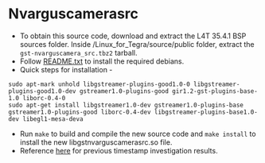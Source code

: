 # Nvarguscamerasrc

- To obtain this source code, download and extract the L4T 35.4.1 BSP sources folder. Inside /Linux_for_Tegra/source/public folder, extract the `gst-nvarguscamera_src.tbz2` tarball.
- Follow [README.txt](https://github.com/srilakshmi-cavnue/Nvarguscamerasrc/blob/main/gst-nvarguscamera/README.txt) to install the required debians.
- Quick steps for installation -
```
sudo apt-mark unhold libgstreamer-plugins-good1.0-0 libgstreamer-plugins-good1.0-dev gstreamer1.0-plugins-good gir1.2-gst-plugins-base-1.0 liborc-0.4-0
sudo apt-get install libgstreamer1.0-dev gstreamer1.0-plugins-base gstreamer1.0-plugins-good liborc-0.4-dev libgstreamer-plugins-base1.0-dev libegl1-mesa-deva
```
- Run `make` to build and compile the new source code and `make install` to install the new libgstnvarguscamerasrc.so file. 
- Reference [here](https://github.com/Cavnue/jetson-l4t-kernel/commit/2d70be13383455e0c0f66e9cf4d1a3db60d77eac) for previous timestamp investigation results.
